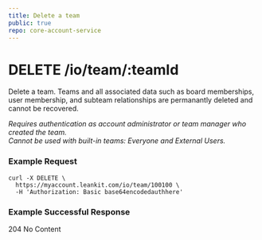 ```yaml
---
title: Delete a team
public: true
repo: core-account-service
---
```

# DELETE /io/team/:teamId
Delete a team. Teams and all associated data such as board memberships, user membership, and subteam relationships are permanantly deleted and cannot be recovered.

_Requires authentication as account administrator or team manager who created the team._ \
_Cannot be used with built-in teams: Everyone and External Users._

### Example Request
```shell
curl -X DELETE \
  https://myaccount.leankit.com/io/team/100100 \
  -H 'Authorization: Basic base64encodedauthhere'
```

### Example Successful Response

204 No Content



